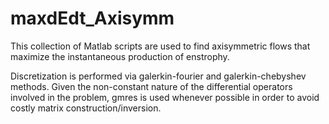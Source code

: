 # maxdEdt_Axisymm

This collection of Matlab scripts are used to find axisymmetric flows
that maximize the instantaneous production of enstrophy. 

Discretization is performed via galerkin-fourier and galerkin-chebyshev 
methods. Given the non-constant nature of the differential operators 
involved in the problem, gmres is used whenever possible in order to 
avoid costly matrix construction/inversion.
